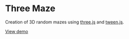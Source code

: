 Three Maze
==========

Creation of 3D random mazes using [three.js](http://threejs.org/) and [tween.js](https://github.com/sole/tween.js/).

[View demo](http://johansatge.github.io/three-maze/)
